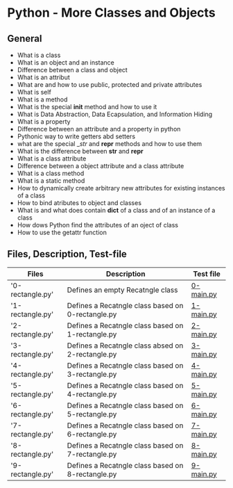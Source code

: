 # Python - More Classes and Objects
## General
* What is a class
* What is an object and an instance
* Difference between a class and object
* What is an attribut
* What are and how to use public, protected and private attributes
* What is self
* What is a method
* What is the special __init__ method and how to use it
* What is Data Abstraction, Data Ecapsulation, and Information Hiding
* What is a property
* Difference between an attribute and a property in python
* Pythonic way to write getters abd setters
* what are the special __str_ and __repr__ methods and how to use them
* What is the difference between __str__ and __repr__
* What is a class attribute
* Difference between a object attribute and a class attribute
* What is a class method
* What is a static method
* How to dynamically create arbitrary new attributes for existing instances of a class
* How to bind atributes to object and classes
* What is and what does contain __dict__ of a class and of an instance of a class
* How dows Python find the attributes of an oject of class
* How to use the getattr function

## Files, Description, Test-file
|Files		   | Description	                             | Test file 		       |
|------------------|-------------------------------------------------|----------------------------------|
|'0-rectangle.py' | Defines an empty Recatngle class                  | [0-main.py](./tests/0-main.py)  |
|'1-rectangle.py' | Defines a Recatngle class based on 0-rectangle.py | [1-main.py](./tests/1-main.py)  |
|'2-rectangle.py' | Defines a Recatngle class based on 1-rectangle.py | [2-main.py](./tests/2-main.py)	|
|'3-rectangle.py' | Defines a Recatngle class absed on 2-rectangle.py | [3-main.py](./tests/3-main.py)  |
|'4-rectangle.py' | Defines a Recatngle class based on 3-rectangle.py | [4-main.py](./tests/4-main.py) |
|'5-rectangle.py' | Defines a Recatngle class based on 4-rectangle.py | [5-main.py](./tests/5-main.py) |
|'6-rectangle.py' | Defines a Recatngle class based on 5-rectangle.py | [6-main.py](./tests/6-main.py) |
|'7-rectangle.py' | Defines a Recatngle class based on 6-rectangle.py | [7-main.py](./tests/7-main.py) |
|'8-rectangle.py' | Defines a Recatngle class based on 7-rectangle.py | [8-main.py](./tests/8-main.py) |
|'9-rectangle.py' | Defines a Recatngle class based on 8-rectangle.py | [9-main.py](./tests/9-main.py) |
